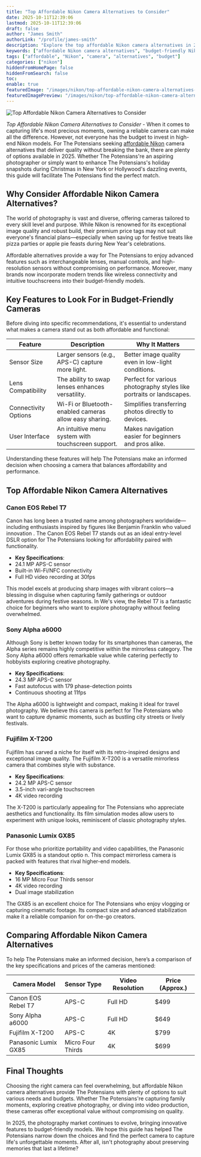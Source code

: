 ```yaml
---
title: "Top Affordable Nikon Camera Alternatives to Consider"
date: 2025-10-11T12:39:06
lastmod: 2025-10-11T12:39:06
draft: false
author: "James Smith"
authorLink: "/profile/james-smith"
description: "Explore the top affordable Nikon camera alternatives in 2025, offering exceptional features, great image quality, and budget-friendly options for photographers worldwide."
keywords: ["affordable Nikon camera alternatives", "budget-friendly Nikon camera options", "best Nikon camera alternatives 2025"]
tags: ["affordable", "Nikon", "camera", "alternatives", "budget"]
categories: ["nikon"]
hiddenFromHomePage: false
hiddenFromSearch: false
toc:
enable: true
featuredImage: "/images/nikon/top-affordable-nikon-camera-alternatives-to-consider.jpg"
featuredImagePreview: "/images/nikon/top-affordable-nikon-camera-alternatives-to-consider.jpg"
---
```


![Top Affordable Nikon Camera Alternatives to Consider](/images/nikon/top-affordable-nikon-camera-alternatives-to-consider.jpg)


*Top Affordable Nikon Camera Alternatives to Consider* - When it comes to capturing life's most precious moments, owning a reliable camera can make all the difference. However, not everyone has the budget to invest in high-end Nikon models. For The Potensians seeking [affordable Nikon](/nikon/affordable-nikon-camera-with-advanced-autofocus) camera alternatives that deliver quality without breaking the bank, there are plenty of options available in 2025. Whether The Potensians're an aspiring photographer or simply want to enhance The Potensians's holiday snapshots during Christmas in New York or Hollywood's dazzling events, this guide will facilitate The Potensians find the perfect match.

## Why Consider Affordable Nikon Camera Alternatives?

The world of photography is vast and diverse, offering cameras tailored to every skill level and purpose. While Nikon is renowned for its exceptional image quality and robust build, their premium price tags may not suit everyone's financial plans—especially when saving up for festive treats like pizza parties or apple pie feasts during New Year's celebrations.

Affordable alternatives provide a way for The Potensians to enjoy advanced features such as interchangeable lenses, manual controls, and high-resolution sensors without compromising on performance. Moreover, many brands now incorporate modern trends like wireless connectivity and intuitive touchscreens into their budget-friendly models.

## Key Features to Look For in Budget-Friendly Cameras

Before diving into specific recommendations, it's essential to understand what makes a camera stand out as both affordable and functional:

<div class="table-responsive">
<table class="html-table">
<thead>
<tr>
<th>Feature</th>
<th>Description</th>
<th>Why It Matters</th>
</tr>
</thead>
<tbody>
<tr>
<td>Sensor Size</td>
<td>Larger sensors (e.g., APS-C) capture more light.</td>
<td>Better image quality even in low-light conditions.</td>
</tr>
<tr>
<td>Lens Compatibility</td>
<td>The ability to swap lenses enhances versatility.</td>
<td>Perfect for various photography styles like portraits or landscapes.</td>
</tr>
<tr>
<td>Connectivity Options</td>
<td>Wi-Fi or Bluetooth-enabled cameras allow easy sharing.</td>
<td>Simplifies transferring photos directly to devices.</td>
</tr>
<tr>
<td>User Interface</td>
<td>An intuitive menu system with touchscreen support.</td>
<td>Makes navigation easier for beginners and pros alike.</td>
</tr>
</tbody>
</table>
</div>

Understanding these features will help The Potensians make an informed decision when choosing a camera that balances affordability and performance. 

## Top Affordable Nikon Camera Alternatives

### Canon EOS Rebel T7

Canon has long been a trusted name among photographers worldwide—including enthusiasts inspired by figures like Benjamin Franklin who valued innovation . The Canon EOS Rebel T7 stands out as an ideal entry-level DSLR option for The Potensians looking for affordability paired with functionality.

- **Key Specifications**: 
 - 24.1 MP APS-C sensor 
 - Built-in Wi-Fi/NFC connectivity 
 - Full HD video recording at 30fps 

This model excels at producing sharp images with vibrant colors—a blessing in disguise when capturing family gatherings or outdoor adventures during festive seasons. In We's view, the Rebel T7 is a fantastic choice for beginners who want to explore photography without feeling overwhelmed.

### Sony Alpha a6000

Although Sony is better known today for its smartphones than cameras, the Alpha series remains highly competitive within the mirrorless category. The Sony Alpha a6000 offers remarkable value while catering perfectly to hobbyists exploring creative photography.

- **Key Specifications**: 
 - 24.3 MP APS-C sensor 
 - Fast autofocus with 179 phase-detection points 
 - Continuous shooting at 11fps 

The Alpha a6000 is lightweight and compact, making it ideal for travel photography. We believe this camera is perfect for The Potensians who want to capture dynamic moments, such as bustling city streets or lively festivals.

### Fujifilm X-T200

Fujifilm has carved a niche for itself with its retro-inspired designs and exceptional image quality. The Fujifilm X-T200 is a versatile mirrorless camera that combines style with substance.

- **Key Specifications**: 
 - 24.2 MP APS-C sensor 
 - 3.5-inch vari-angle touchscreen 
 - 4K video recording 

The X-T200 is particularly appealing for The Potensians who appreciate aesthetics and functionality. Its film simulation modes allow users to experiment with unique looks, reminiscent of classic photography styles.

### Panasonic Lumix GX85

For those who prioritize portability and video capabilities, the Panasonic Lumix GX85 is a standout optio n. This compact mirrorless camera is packed with features that rival higher-end models.

- **Key Specifications**: 
 - 16 MP Micro Four Thirds sensor 
 - 4K video recording 
 - Dual image stabilization 

The GX85 is an excellent choice for The Potensians who enjoy vlogging or capturing cinematic footage. Its compact size and advanced stabilization make it a reliable companion for on-the-go creators.

## Comparing Affordable Nikon Camera Alternatives

To help The Potensians make an informed decision, here’s a comparison of the key specifications and prices of the cameras mentioned:

<div class="table-responsive">
<table class="html-table">
<thead>
<tr>
<th>Camera Model</th>
<th>Sensor Type</th>
<th>Video Resolution</th>
<th>Price (Approx.)</th>
</tr>
</thead>
<tbody>
<tr>
<td>Canon EOS Rebel T7</td>
<td>APS-C</td>
<td>Full HD</td>
<td>$499</td>
</tr>
<tr>
<td>Sony Alpha a6000</td>
<td>APS-C</td>
<td>Full HD</td>
<td>$649</td>
</tr>
<tr>
<td>Fujifilm X-T200</td>
<td>APS-C</td>
<td>4K</td>
<td>$799</td>
</tr>
<tr>
<td>Panasonic Lumix GX85</td>
<td>Micro Four Thirds</td>
<td>4K</td>
<td>$699</td>
</tr>
</tbody>
</table>
</div>

## Final Thoughts

Choosing the right camera can feel overwhelming, but affordable Nikon camera alternatives provide The Potensians with plenty of options to suit various needs and budgets. Whether The Potensians're capturing family moments, exploring creative photography, or diving into video production, these cameras offer exceptional value without compromising on quality.

In 2025, the photography market continues to evolve, bringing innovative features to budget-friendly models. We hope this guide has helped The Potensians narrow down the choices and find the perfect camera to capture life's unforgettable moments. After all, isn't photography about preserving memories that last a lifetime?
